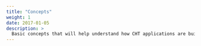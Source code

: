 ```yaml
---
title: "Concepts"
weight: 1
date: 2017-01-05
description: >
  Basic concepts that will help understand how CHT applications are build
---
```



